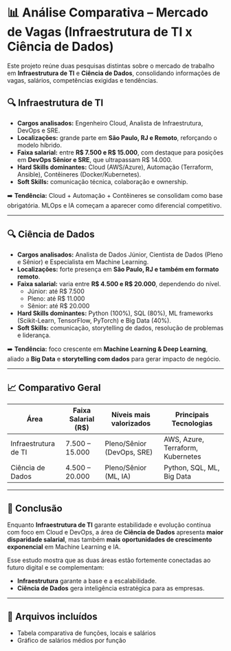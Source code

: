 # 📊 Análise Comparativa – Mercado de Vagas (Infraestrutura de TI x Ciência de Dados)

Este projeto reúne duas pesquisas distintas sobre o mercado de trabalho em **Infraestrutura de TI** e **Ciência de Dados**, consolidando informações de vagas, salários, competências exigidas e tendências.  

## 🔍 Infraestrutura de TI
- **Cargos analisados:** Engenheiro Cloud, Analista de Infraestrutura, DevOps e SRE.  
- **Localizações:** grande parte em **São Paulo, RJ e Remoto**, reforçando o modelo híbrido.  
- **Faixa salarial:** entre **R$ 7.500 e R$ 15.000**, com destaque para posições em **DevOps Sênior e SRE**, que ultrapassam R$ 14.000.  
- **Hard Skills dominantes:** Cloud (AWS/Azure), Automação (Terraform, Ansible), Contêineres (Docker/Kubernetes).  
- **Soft Skills:** comunicação técnica, colaboração e ownership.  

➡️ **Tendência:** Cloud + Automação + Contêineres se consolidam como base obrigatória. MLOps e IA começam a aparecer como diferencial competitivo.

---

## 🔍 Ciência de Dados
- **Cargos analisados:** Analista de Dados Júnior, Cientista de Dados (Pleno e Sênior) e Especialista em Machine Learning.  
- **Localizações:** forte presença em **São Paulo, RJ e também em formato remoto**.  
- **Faixa salarial:** varia entre **R$ 4.500 e R$ 20.000**, dependendo do nível.  
  - Júnior: até R$ 7.500  
  - Pleno: até R$ 11.000  
  - Sênior: até R$ 20.000  
- **Hard Skills dominantes:** Python (100%), SQL (80%), ML frameworks (Scikit-Learn, TensorFlow, PyTorch) e Big Data (40%).  
- **Soft Skills:** comunicação, storytelling de dados, resolução de problemas e liderança.  

➡️ **Tendência:** foco crescente em **Machine Learning & Deep Learning**, aliado a **Big Data** e **storytelling com dados** para gerar impacto de negócio.

---

## 📈 Comparativo Geral
| Área                  | Faixa Salarial (R$) | Níveis mais valorizados | Principais Tecnologias |
|-----------------------|---------------------|-------------------------|-------------------------|
| Infraestrutura de TI  | 7.500 – 15.000      | Pleno/Sênior (DevOps, SRE) | AWS, Azure, Terraform, Kubernetes |
| Ciência de Dados      | 4.500 – 20.000      | Pleno/Sênior (ML, IA)      | Python, SQL, ML, Big Data |

---

## 📌 Conclusão
Enquanto **Infraestrutura de TI** garante estabilidade e evolução contínua com foco em Cloud e DevOps, a área de **Ciência de Dados** apresenta **maior disparidade salarial**, mas também **mais oportunidades de crescimento exponencial** em Machine Learning e IA.  

Esse estudo mostra que as duas áreas estão fortemente conectadas ao futuro digital e se complementam:  
- **Infraestrutura** garante a base e a escalabilidade.  
- **Ciência de Dados** gera inteligência estratégica para as empresas.  

---

## 📂 Arquivos incluídos
- Tabela comparativa de funções, locais e salários  
- Gráfico de salários médios por função 
